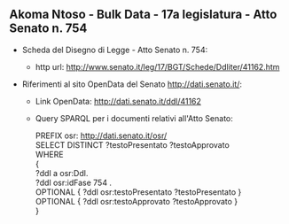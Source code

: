 ## Akoma Ntoso - Bulk Data - 17a legislatura - Atto Senato n. 754 ##

* Scheda del Disegno di Legge - Atto Senato n. 754:
	* http url: http://www.senato.it/leg/17/BGT/Schede/Ddliter/41162.htm

* Riferimenti al sito OpenData del Senato http://dati.senato.it/:
	* Link OpenData: http://dati.senato.it/ddl/41162
	* Query SPARQL per i documenti relativi all'Atto Senato:

        PREFIX osr: <http://dati.senato.it/osr/>  
		SELECT DISTINCT ?testoPresentato ?testoApprovato  
		WHERE  
		{  
		    ?ddl a osr:Ddl.  
		    ?ddl osr:idFase 754 .  
		    OPTIONAL { ?ddl osr:testoPresentato ?testoPresentato }  
		    OPTIONAL { ?ddl osr:testoApprovato ?testoApprovato }  
		}
		